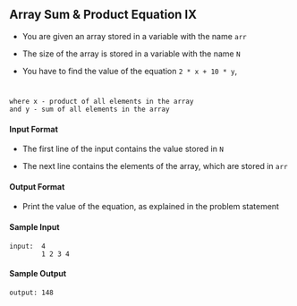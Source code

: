 ## **Array Sum & Product Equation IX**

- You are given an array stored in a variable with the name `arr`

- The size of the array is stored in a variable with the name `N`

- You have to find the value of the equation `2 * x + 10 * y`,
#
    where x - product of all elements in the array
    and y - sum of all elements in the array

#### **Input Format**

- The first line of the input contains the value stored in `N`

- The next line contains the elements of the array, which are stored in `arr`

#### **Output Format**

- Print the value of the equation, as explained in the problem statement

#### **Sample Input**
    input:  4
            1 2 3 4

#### **Sample Output**
    output: 148
       